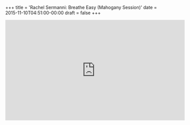 +++
title = 'Rachel Sermanni: Breathe Easy (Mahogany Session)'
date = 2015-11-10T04:51:00-00:00
draft = false
+++

<iframe width="560" height="315" src="https://www.youtube.com/embed/-71cUz_Va9I?si=GdGg3LU0TgVubG5P" title="YouTube video player" frameborder="0" allow="accelerometer; autoplay; clipboard-write; encrypted-media; gyroscope; picture-in-picture; web-share" referrerpolicy="strict-origin-when-cross-origin" allowfullscreen></iframe>

